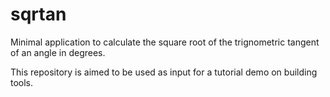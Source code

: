# sqrtan
Minimal application to calculate the square root of the trignometric tangent of an angle in degrees.

This repository is aimed to be used as input for a tutorial demo on building tools.

